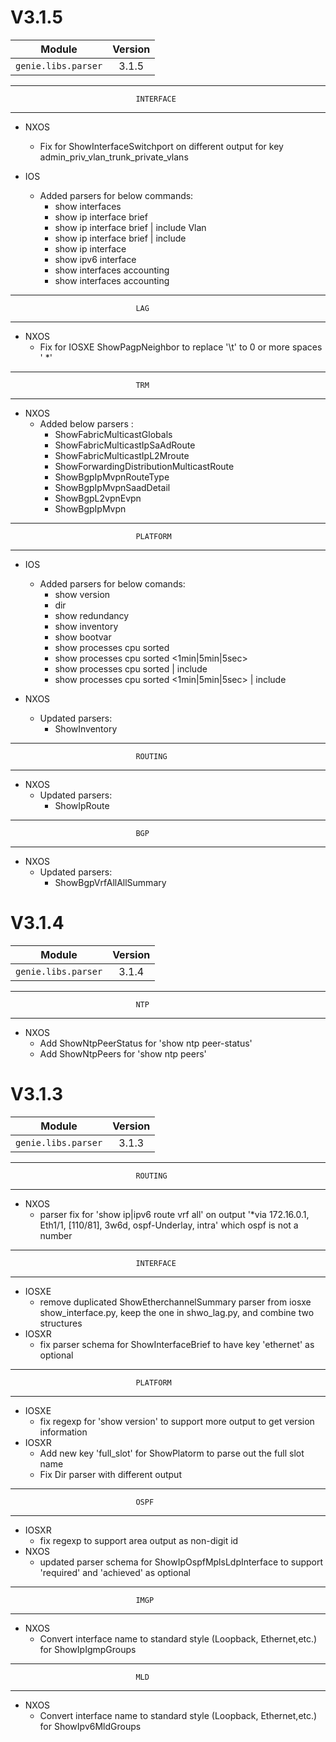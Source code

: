 # V3.1.5

| Module                  | Version       |
| ------------------------|:-------------:|
| ``genie.libs.parser``   | 3.1.5         |

--------------------------------------------------------------------------------
                                INTERFACE
--------------------------------------------------------------------------------
* NXOS
    * Fix for ShowInterfaceSwitchport on different output for key admin_priv_vlan_trunk_private_vlans

* IOS
    * Added parsers for below commands:
        * show interfaces
        * show ip interface brief
        * show ip interface brief | include Vlan
        * show ip interface brief | include <WROD>
        * show ip interface
        * show ipv6 interface
        * show interfaces accounting
        * show interfaces <interface> accounting

--------------------------------------------------------------------------------
                                LAG
--------------------------------------------------------------------------------
* NXOS
    * Fix for IOSXE ShowPagpNeighbor to replace '\t' to 0 or more spaces ' *'

--------------------------------------------------------------------------------
                                TRM
--------------------------------------------------------------------------------
* NXOS
    * Added below parsers :
      * ShowFabricMulticastGlobals
      * ShowFabricMulticastIpSaAdRoute
      * ShowFabricMulticastIpL2Mroute
      * ShowForwardingDistributionMulticastRoute
      * ShowBgpIpMvpnRouteType
      * ShowBgpIpMvpnSaadDetail
      * ShowBgpL2vpnEvpn
      * ShowBgpIpMvpn

--------------------------------------------------------------------------------
                                PLATFORM
--------------------------------------------------------------------------------
* IOS
    * Added parsers for below comands:
        * show version
        * dir
        * show redundancy
        * show inventory
        * show bootvar
        * show processes cpu sorted
        * show processes cpu sorted <1min|5min|5sec>
        * show processes cpu sorted | include <WORD>
        * show processes cpu sorted <1min|5min|5sec> | include <WORD>

* NXOS
    * Updated parsers:
        * ShowInventory

--------------------------------------------------------------------------------
                                ROUTING
--------------------------------------------------------------------------------
* NXOS
    * Updated parsers:
        * ShowIpRoute

--------------------------------------------------------------------------------
                                BGP
--------------------------------------------------------------------------------
* NXOS
    * Updated parsers:
        * ShowBgpVrfAllAllSummary

# V3.1.4

| Module                  | Version       |
| ------------------------|:-------------:|
| ``genie.libs.parser``   | 3.1.4         |

--------------------------------------------------------------------------------
                                NTP
--------------------------------------------------------------------------------
* NXOS
    * Add ShowNtpPeerStatus for 'show ntp peer-status'
    * Add ShowNtpPeers for 'show ntp peers'



# V3.1.3

| Module                  | Version       |
| ------------------------|:-------------:|
| ``genie.libs.parser``   | 3.1.3         |

--------------------------------------------------------------------------------
                                ROUTING
--------------------------------------------------------------------------------

* NXOS
    * parser fix for 'show ip|ipv6 route vrf all' on output 
      '*via 172.16.0.1, Eth1/1, [110/81], 3w6d, ospf-Underlay, intra'
      which ospf is not a number
--------------------------------------------------------------------------------
                                INTERFACE
--------------------------------------------------------------------------------
* IOSXE
    * remove duplicated ShowEtherchannelSummary parser from 
      iosxe show_interface.py, keep the one in shwo_lag.py, and combine two structures
* IOSXR
    * fix parser schema for ShowInterfaceBrief to have key 'ethernet' as optional
--------------------------------------------------------------------------------
                                PLATFORM
--------------------------------------------------------------------------------
* IOSXE
    * fix regexp for 'show version' to support more output to get version information
* IOSXR
    * Add new key 'full_slot' for ShowPlatorm to parse out the full slot name
    * Fix Dir parser with different output
--------------------------------------------------------------------------------
                                OSPF
--------------------------------------------------------------------------------
* IOSXR
    * fix regexp to support area output as non-digit id
* NXOS
    * updated parser schema for ShowIpOspfMplsLdpInterface to
      support 'required' and 'achieved' as optional
--------------------------------------------------------------------------------
                                IMGP
--------------------------------------------------------------------------------
* NXOS
    * Convert interface name to standard style (Loopback, Ethernet,etc.) for 
      ShowIpIgmpGroups
--------------------------------------------------------------------------------
                                MLD
--------------------------------------------------------------------------------
* NXOS
    * Convert interface name to standard style (Loopback, Ethernet,etc.) for 
      ShowIpv6MldGroups
